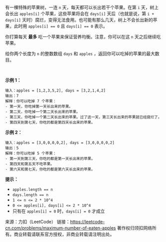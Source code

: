 有一棵特殊的苹果树，一连 ```n``` 天，每天都可以长出若干个苹果。在第 ```i``` 天，树上会长出 ```apples[i]``` 个苹果，这些苹果将会在 ```days[i]``` 天后（也就是说，第 ```i + days[i]``` 天时）腐烂，变得无法食用。也可能有那么几天，树上不会长出新的苹果，此时用 ```apples[i] == 0``` 且 ```days[i] == 0``` 表示。

你打算每天 **最多** 吃一个苹果来保证营养均衡。注意，你可以在这 ```n``` 天之后继续吃苹果。

给你两个长度为 ```n``` 的整数数组 ```days``` 和 ```apples``` ，返回你可以吃掉的苹果的最大数目。

 

**示例 1：**
```
输入：apples = [1,2,3,5,2], days = [3,2,1,4,2]
输出：7
解释：你可以吃掉 7 个苹果：
- 第一天，你吃掉第一天长出来的苹果。
- 第二天，你吃掉一个第二天长出来的苹果。
- 第三天，你吃掉一个第二天长出来的苹果。过了这一天，第三天长出来的苹果就已经腐烂了。
- 第四天到第七天，你吃的都是第四天长出来的苹果。
```
**示例 2：**
```
输入：apples = [3,0,0,0,0,2], days = [3,0,0,0,0,2]
输出：5
解释：你可以吃掉 5 个苹果：
- 第一天到第三天，你吃的都是第一天长出来的苹果。
- 第四天和第五天不吃苹果。
- 第六天和第七天，你吃的都是第六天长出来的苹果。
```

**提示：**

* ```apples.length == n```
* ```days.length == n```
* ```1 <= n <= 2 * 10^4```
* ```0 <= apples[i], days[i] <= 2 * 10^4```
* 只有在 ```apples[i] = 0``` 时，```days[i] = 0``` 才成立

来源：力扣（LeetCode）
链接：https://leetcode-cn.com/problems/maximum-number-of-eaten-apples
著作权归领扣网络所有。商业转载请联系官方授权，非商业转载请注明出处。
